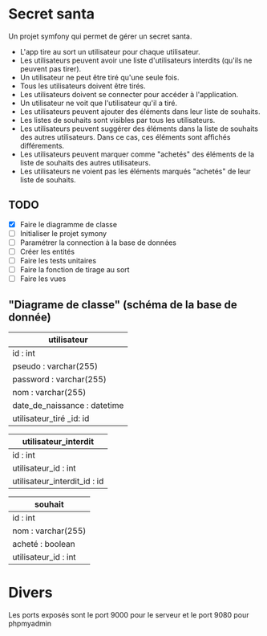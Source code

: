 # Secret santa

Un projet symfony qui permet de gérer un secret santa.

-   L'app tire au sort un utilisateur pour chaque utilisateur.
-   Les utilisateurs peuvent avoir une liste d'utilisateurs interdits (qu'ils ne peuvent pas tirer).
-   Un utilisateur ne peut être tiré qu'une seule fois.
-   Tous les utilisateurs doivent être tirés.
-   Les utilisateurs doivent se connecter pour accéder à l'application.
-   Un utilisateur ne voit que l'utilisateur qu'il a tiré.
-   Les utilisateurs peuvent ajouter des éléments dans leur liste de souhaits.
-   Les listes de souhaits sont visibles par tous les utilisateurs.
-   Les utilisateurs peuvent suggérer des éléments dans la liste de souhaits des autres utilisateurs. Dans ce cas, ces éléments sont affichés différements.
-   Les utilisateurs peuvent marquer comme "achetés" des éléments de la liste de souhaits des autres utilisateurs.
-   Les utilisateurs ne voient pas les éléments marqués "achetés" de leur liste de souhaits.

## TODO

-   [x] Faire le diagramme de classe
-   [ ] Initialiser le projet symony
-   [ ] Paramétrer la connection à la base de données
-   [ ] Créer les entités
-   [ ] Faire les tests unitaires
-   [ ] Faire la fonction de tirage au sort
-   [ ] Faire les vues

## "Diagrame de classe" (schéma de la base de donnée)

| utilisateur                  |
| ---------------------------- |
| id : int                     |
| pseudo : varchar(255)        |
| password : varchar(255)      |
| nom : varchar(255)           |
| date_de_naissance : datetime |
| utilisateur_tiré \_id: id    |

| utilisateur_interdit         |
| ---------------------------- |
| id : int                     |
| utilisateur_id : int         |
| utilisateur_interdit_id : id |

| souhait              |
| -------------------- |
| id : int             |
| nom : varchar(255)   |
| acheté : boolean     |
| utilisateur_id : int |


# Divers

Les ports exposés sont le port 9000 pour le serveur et le port 9080 pour phpmyadmin
